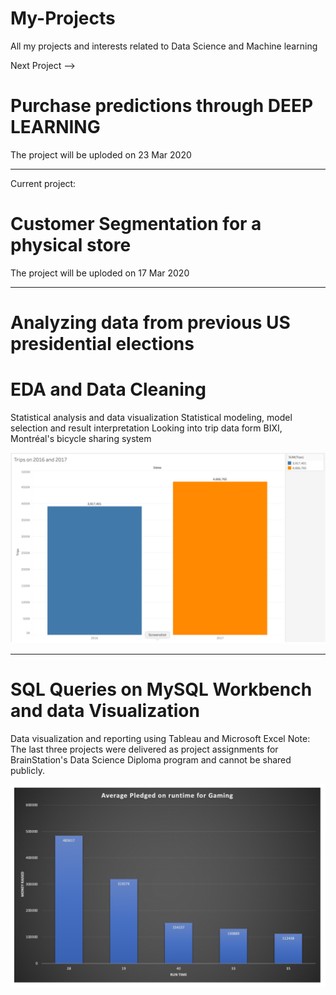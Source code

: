 # My-Projects
All my projects and interests related to Data Science and Machine learning

Next Project --> 
# Purchase predictions through DEEP LEARNING
The project will be uploded on 23 Mar 2020


--------------------------
Current project:
# Customer Segmentation for a physical store
The project will be uploded on 17 Mar 2020


--------------------------
# Analyzing data from previous US presidential elections

# EDA and Data Cleaning
Statistical analysis and data visualization
Statistical modeling, model selection and result interpretation
Looking into trip data form BIXI, Montréal's bicycle sharing system

![](images/bixi.png)

----------------------------
# SQL Queries on MySQL Workbench and data Visualization 

Data visualization and reporting using Tableau and Microsoft Excel
Note: The last three projects were delivered as project assignments for BrainStation's Data Science Diploma program and cannot be shared publicly. 


![](images/money.png)
